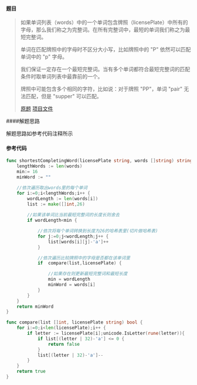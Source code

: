 #### 题目

>如果单词列表（words）中的一个单词包含牌照（licensePlate）中所有的字母，那么我们称之为完整词。在所有完整词中，最短的单词我们称之为最短完整词。
>
>单词在匹配牌照中的字母时不区分大小写，比如牌照中的 "P" 依然可以匹配单词中的 "p" 字母。
>
>我们保证一定存在一个最短完整词。当有多个单词都符合最短完整词的匹配条件时取单词列表中最靠前的一个。
>
>牌照中可能包含多个相同的字符，比如说：对于牌照 "PP"，单词 "pair" 无法匹配，但是 "supper" 可以匹配。
>
>[原题](https://leetcode-cn.com/problems/shortest-completing-word) [项目文件]()



####解题思路

解题思路如参考代码注释所示



#### 参考代码

```go
func shortestCompletingWord(licensePlate string, words []string) string {
	lengthWords := len(words)
	min:= 16
	minWord := ""

	//依次遍历取出words里的每个单词
	for i:=0;i<lengthWords;i++ {
		wordLength := len(words[i])
		list := make([]int,26)
		
		//如果该单词比当前最短完整词的长度长则舍去
		if wordLength<min {

			//依次将每个单词转换到长度为26的哈希表里(切片做哈希表)
			for j:=0;j<wordLength;j++ {
				list[words[i][j]-'a']++
			}

			//依次遍历比较牌照中的字母是否都在该单词里
			if  compare(list,licensePlate) {

				//如果存在则更新最短完整词和最短长度
				min = wordLength
				minWord = words[i]
			}
		}
	}
	return minWord
}

func compare(list []int, licensePlate string) bool {
	for i:=0;i<len(licensePlate);i++ {
		if letter := licensePlate[i];unicode.IsLetter(rune(letter)){
			if list[(letter | 32)-'a'] <= 0 {
				return false
			}
			list[(letter | 32)-'a']--
		}
	}
	return true
}

```

